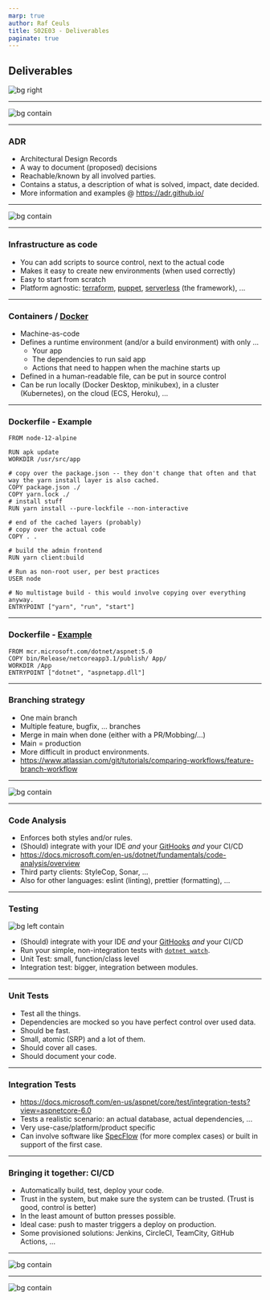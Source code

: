 ```yaml
---
marp: true
author: Raf Ceuls
title: S02E03 - Deliverables
paginate: true
---
```


## Deliverables

![bg right](./images/se02e03/STGSD_1_1024x1024@2x.png)

---

![bg contain](./images/se02e03/picture_6.jpg)

---

### ADR

- Architectural Design Records
- A way to document (proposed) decisions
- Reachable/known by all involved parties.
- Contains a status, a description of what is solved, impact, date decided.
- More information and examples @ <https://adr.github.io/>

---

![bg contain](./images/se02e03/ADR.png)

---

### Infrastructure as code

- You can add scripts to source control, next to the actual code
- Makes it easy to create new environments (when used correctly)
- Easy to start from scratch
- Platform agnostic: [terraform](https://www.terraform.io/), [puppet](https://puppet.com/), [serverless](https://www.serverless.com/) (the framework), ...

---

### Containers / [Docker](https://www.docker.com/)

- Machine-as-code
- Defines a runtime environment (and/or a build environment) with only ...
  - Your app
  - The dependencies to run said app
  - Actions that need to happen when the machine starts up
- Defined in a human-readable file, can be put in source control
- Can be run locally (Docker Desktop, minikubex), in a cluster (Kubernetes), on the cloud (ECS, Heroku), ...

---

### Dockerfile - Example

```
FROM node-12-alpine

RUN apk update
WORKDIR /usr/src/app

# copy over the package.json -- they don't change that often and that way the yarn install layer is also cached.
COPY package.json ./
COPY yarn.lock ./
# install stuff
RUN yarn install --pure-lockfile --non-interactive

# end of the cached layers (probably)
# copy over the actual code
COPY . .

# build the admin frontend
RUN yarn client:build

# Run as non-root user, per best practices
USER node

# No multistage build - this would involve copying over everything anyway.
ENTRYPOINT ["yarn", "run", "start"]
```

---

### Dockerfile - [Example](https://docs.docker.com/samples/dotnetcore/)

```
FROM mcr.microsoft.com/dotnet/aspnet:5.0
COPY bin/Release/netcoreapp3.1/publish/ App/
WORKDIR /App
ENTRYPOINT ["dotnet", "aspnetapp.dll"]
```

---

### Branching strategy

- One main branch
- Multiple feature, bugfix, ... branches
- Merge in main when done (either with a PR/Mobbing/...)
- Main = production
- More difficult in product environments.
- <https://www.atlassian.com/git/tutorials/comparing-workflows/feature-branch-workflow>

---

![bg contain](./images/se02e03/circleci.png)

---

### Code Analysis

- Enforces both styles and/or rules.
- (Should) integrate with your IDE _and_ your [GitHooks](https://git-scm.com/docs/githooks) _and_ your CI/CD
- <https://docs.microsoft.com/en-us/dotnet/fundamentals/code-analysis/overview>
- Third party clients: StyleCop, Sonar, ...
- Also for other languages: eslint (linting), prettier (formatting), ...

---

### Testing

![bg left contain](./images/se02e03/test-automation-pyramid.jpg)

- (Should) integrate with your IDE _and_ your [GitHooks](https://git-scm.com/docs/githooks) _and_ your CI/CD
- Run your simple, non-integration tests with [`dotnet watch`](https://docs.microsoft.com/en-us/aspnet/core/tutorials/dotnet-watch?view=aspnetcore-6.0#run-tests-using-dotnet-watch).
- Unit Test: small, function/class level
- Integration test: bigger, integration between modules.

---

### Unit Tests

- Test all the things.
- Dependencies are mocked so you have perfect control over used data.
- Should be fast.
- Small, atomic (SRP) and a lot of them.
- Should cover all cases.
- Should document your code.

---

### Integration Tests

- <https://docs.microsoft.com/en-us/aspnet/core/test/integration-tests?view=aspnetcore-6.0>
- Tests a realistic scenario: an actual database, actual dependencies, ...
- Very use-case/platform/product specific
- Can involve software like [SpecFlow](https://specflow.org/) (for more complex cases) or built in support of the first case.

---

### Bringing it together: CI/CD

- Automatically build, test, deploy your code.
- Trust in the system, but make sure the system can be trusted. (Trust is good, control is better)
- In the least amount of button presses possible.
- Ideal case: push to master triggers a deploy on production.
- Some provisioned solutions: Jenkins, CircleCI, TeamCity, GitHub Actions, ...

---

![bg contain](./images/se02e03/CICD2.png)

---

![bg contain](./images/se02e03/cicd.png)

